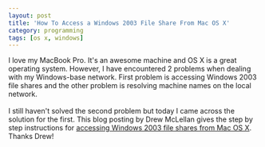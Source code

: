 ```yaml
---
layout: post
title: 'How To Access a Windows 2003 File Share From Mac OS X'
category: programming
tags: [os x, windows]
---
```


I love my MacBook Pro.  It's an awesome machine and OS X is a great operating system.  However, I have encountered 2 problems when dealing with my Windows-base network.  First problem is accessing Windows 2003 file shares and the other problem is resolving machine names on the local network.  <br /><br />I still haven't solved the second problem but today I came across the solution for the first.  This blog posting by Drew McLellan gives the step by step instructions for <a href="http://allinthehead.com/retro/218/accessing-a-windows-2003-share-from-os-x">accessing Windows 2003 file shares from Mac OS X</a>.  Thanks Drew!

